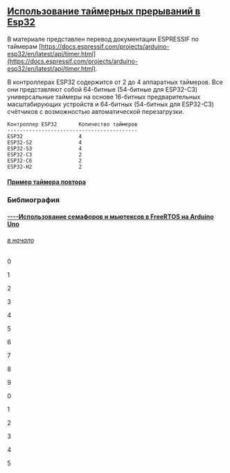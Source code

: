 ## [Использование таймерных прерываний в Esp32](#)

В материале представлен перевод документации ESPRESSIF по таймерам [https://docs.espressif.com/projects/arduino-esp32/en/latest/api/timer.html](https://docs.espressif.com/projects/arduino-esp32/en/latest/api/timer.html).

В контроллерах ESP32 содержится от 2 до 4 аппаратных таймеров. Все они представляют собой 64-битные (54-битные для ESP32-C3) универсальные таймеры на основе 16-битных предварительных масштабирующих устройств и 64-битных (54-битных для ESP32-C3) счётчиков с возможностью автоматической перезагрузки.

```
Контроллер ESP32       Количество таймеров
------------------------------------------
ESP32                  4
ESP32-S2               4
ESP32-S3               4
ESP32-C3               2
ESP32-C6               2
ESP32-H2               2
```

#### [Пример таймера повтора](RepeatTimer/RepeatTimer.ino)



### Библиография

#### [----Использование семафоров и мьютексов в FreeRTOS на Arduino Uno](https://microkontroller.ru/arduino-projects/ispolzovanie-semaforov-i-myuteksov-v-freertos-na-arduino-uno/)



###### [в начало](#kvizzy)

0

1

2

3

4

5

6

7

8

9

0

1

2

3

4

5




